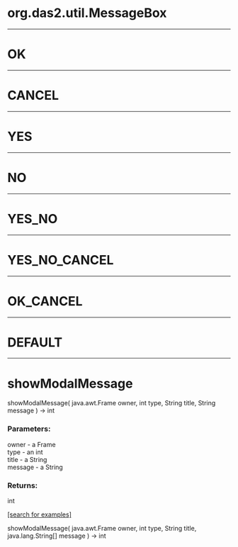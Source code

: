 # org.das2.util.MessageBox
***
<a name="OK"></a>
# OK



***
<a name="CANCEL"></a>
# CANCEL



***
<a name="YES"></a>
# YES



***
<a name="NO"></a>
# NO



***
<a name="YES_NO"></a>
# YES_NO



***
<a name="YES_NO_CANCEL"></a>
# YES_NO_CANCEL



***
<a name="OK_CANCEL"></a>
# OK_CANCEL



***
<a name="DEFAULT"></a>
# DEFAULT



***
<a name="showModalMessage"></a>
# showModalMessage
showModalMessage( java.awt.Frame owner, int type, String title, String message ) &rarr; int



### Parameters:
owner - a Frame
<br>type - an int
<br>title - a String
<br>message - a String

### Returns:
int


<a href="https://github.com/autoplot/dev/search?q=showModalMessage&unscoped_q=showModalMessage">[search for examples]</a>

showModalMessage( java.awt.Frame owner, int type, String title, java.lang.String[] message ) &rarr; int<br>
